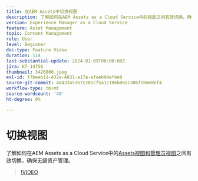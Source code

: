 ```yaml
---
title: 在AEM Assets中切换视图
description: 了解如何在AEM Assets as a Cloud Service中的视图之间有效切换，确保无缝资源管理。
version: Experience Manager as a Cloud Service
feature: Asset Management
topic: Content Management
role: User
level: Beginner
doc-type: Feature Video
duration: 114
last-substantial-update: 2024-01-09T00:00:00Z
jira: KT-14756
thumbnail: 3426806.jpeg
exl-id: f7beeb11-432e-4831-a17a-afaeb94ef4e9
source-git-commit: 48433a5367c281cf5a1c106b08a1306f1b0e8ef4
workflow-type: tm+mt
source-wordcount: '49'
ht-degree: 0%

---
```


# 切换视图

了解如何在AEM Assets as a Cloud Service中的[Assets视图和管理员视图](https://experienceleague.adobe.com/docs/experience-manager-cloud-service/content/assets/overview.html#persona-based-experiences)之间有效切换，确保无缝资产管理。

>[!VIDEO](https://video.tv.adobe.com/v/3426806/?learn=on)
